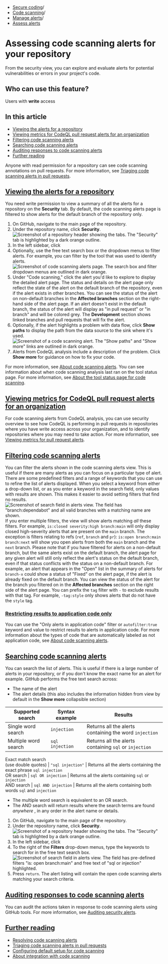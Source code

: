   * [Secure coding](https://docs.github.com/en/code-security "Secure coding")/
  * [Code scanning](https://docs.github.com/en/code-security/code-scanning "Code scanning")/
  * [Manage alerts](https://docs.github.com/en/code-security/code-scanning/managing-code-scanning-alerts "Manage alerts")/
  * [Assess alerts](https://docs.github.com/en/code-security/code-scanning/managing-code-scanning-alerts/assessing-code-scanning-alerts-for-your-repository "Assess alerts")


# Assessing code scanning alerts for your repository
From the security view, you can explore and evaluate alerts for potential vulnerabilities or errors in your project's code.
## Who can use this feature?
Users with **write** access
## In this article
  * [Viewing the alerts for a repository](https://docs.github.com/en/code-security/code-scanning/managing-code-scanning-alerts/assessing-code-scanning-alerts-for-your-repository#viewing-the-alerts-for-a-repository)
  * [Viewing metrics for CodeQL pull request alerts for an organization](https://docs.github.com/en/code-security/code-scanning/managing-code-scanning-alerts/assessing-code-scanning-alerts-for-your-repository#viewing-metrics-for-codeql-pull-request-alerts-for-an-organization)
  * [Filtering code scanning alerts](https://docs.github.com/en/code-security/code-scanning/managing-code-scanning-alerts/assessing-code-scanning-alerts-for-your-repository#filtering-code-scanning-alerts)
  * [Searching code scanning alerts](https://docs.github.com/en/code-security/code-scanning/managing-code-scanning-alerts/assessing-code-scanning-alerts-for-your-repository#searching-code-scanning-alerts)
  * [Auditing responses to code scanning alerts](https://docs.github.com/en/code-security/code-scanning/managing-code-scanning-alerts/assessing-code-scanning-alerts-for-your-repository#auditing-responses-to-code-scanning-alerts)
  * [Further reading](https://docs.github.com/en/code-security/code-scanning/managing-code-scanning-alerts/assessing-code-scanning-alerts-for-your-repository#further-reading)


Anyone with read permission for a repository can see code scanning annotations on pull requests. For more information, see [Triaging code scanning alerts in pull requests](https://docs.github.com/en/code-security/code-scanning/managing-code-scanning-alerts/triaging-code-scanning-alerts-in-pull-requests).
## [Viewing the alerts for a repository](https://docs.github.com/en/code-security/code-scanning/managing-code-scanning-alerts/assessing-code-scanning-alerts-for-your-repository#viewing-the-alerts-for-a-repository)
You need write permission to view a summary of all the alerts for a repository on the **Security** tab.
By default, the code scanning alerts page is filtered to show alerts for the default branch of the repository only.
  1. On GitHub, navigate to the main page of the repository.
  2. Under the repository name, click **Security**. 
![Screenshot of a repository header showing the tabs. The "Security" tab is highlighted by a dark orange outline.](https://docs.github.com/assets/cb-17801/images/help/repository/security-tab.png)
  3. In the left sidebar, click 
  4. Optionally, use the free text search box or the dropdown menus to filter alerts. For example, you can filter by the tool that was used to identify alerts.
![Screenshot of code scanning alerts page. The search box and filter dropdown menus are outlined in dark orange.](https://docs.github.com/assets/cb-49053/images/help/repository/filter-code-scanning-alerts.png)
  5. Under "Code scanning," click the alert you'd like to explore to display the detailed alert page. The status and details on the alert page only reflect the state of the alert on the default branch of the repository, even if the alert exists in other branches. You can see the status of the alert on non-default branches in the **Affected branches** section on the right-hand side of the alert page. If an alert doesn't exist in the default branch, the status of the alert will display as "in pull request" or "in branch" and will be colored grey. The **Development** section shows linked branches and pull requests that will fix the alert.
  6. Optionally, if the alert highlights a problem with data flow, click **Show paths** to display the path from the data source to the sink where it's used.
![Screenshot of a code scanning alert. The "Show paths" and "Show more" links are outlined in dark orange.](https://docs.github.com/assets/cb-107683/images/help/repository/code-scanning-alert-details.png)
  7. Alerts from CodeQL analysis include a description of the problem. Click **Show more** for guidance on how to fix your code.


For more information, see [About code scanning alerts](https://docs.github.com/en/code-security/code-scanning/managing-code-scanning-alerts/about-code-scanning-alerts).
You can see information about when code scanning analysis last ran on the tool status page. For more information, see [About the tool status page for code scanning](https://docs.github.com/en/code-security/code-scanning/managing-your-code-scanning-configuration/about-the-tool-status-page).
## [Viewing metrics for CodeQL pull request alerts for an organization](https://docs.github.com/en/code-security/code-scanning/managing-code-scanning-alerts/assessing-code-scanning-alerts-for-your-repository#viewing-metrics-for-codeql-pull-request-alerts-for-an-organization)
For code scanning alerts from CodeQL analysis, you can use security overview to see how CodeQL is performing in pull requests in repositories where you have write access across your organization, and to identify repositories where you may need to take action. For more information, see [Viewing metrics for pull request alerts](https://docs.github.com/en/code-security/security-overview/viewing-metrics-for-pull-request-alerts).
## [Filtering code scanning alerts](https://docs.github.com/en/code-security/code-scanning/managing-code-scanning-alerts/assessing-code-scanning-alerts-for-your-repository#filtering-code-scanning-alerts)
You can filter the alerts shown in the code scanning alerts view. This is useful if there are many alerts as you can focus on a particular type of alert. There are some predefined filters and a range of keywords that you can use to refine the list of alerts displayed.
When you select a keyword from either a drop-down list, or as you enter a keyword in the search field, only values with results are shown. This makes it easier to avoid setting filters that find no results.
![Screenshot of search field in alerts view. The field has "branch:dependabot" and all valid branches with a matching name are shown.](https://docs.github.com/assets/cb-82053/images/help/repository/code-scanning-filter-keywords.png)
If you enter multiple filters, the view will show alerts matching _all_ these filters. For example, `is:closed severity:high branch:main` will only display closed high-severity alerts that are present on the `main` branch. The exception is filters relating to refs (`ref`, `branch` and `pr`): `is:open branch:main branch:next` will show you open alerts from both the `main` branch and the `next` branch.
Please note that if you have filtered for alerts on a non-default branch, but the same alerts exist on the default branch, the alert page for any given alert will still only reflect the alert's status on the default branch, even if that status conflicts with the status on a non-default branch. For example, an alert that appears in the "Open" list in the summary of alerts for `branch-x` could show a status of "Fixed" on the alert page, if the alert is already fixed on the default branch. You can view the status of the alert for the branch you filtered on in the **Affected branches** section on the right side of the alert page.
You can prefix the `tag` filter with `-` to exclude results with that tag. For example, `-tag:style` only shows alerts that do not have the `style` tag.
### [Restricting results to application code only](https://docs.github.com/en/code-security/code-scanning/managing-code-scanning-alerts/assessing-code-scanning-alerts-for-your-repository#restricting-results-to-application-code-only)
You can use the "Only alerts in application code" filter or `autofilter:true` keyword and value to restrict results to alerts in application code. For more information about the types of code that are automatically labeled as not application code, see [About code scanning alerts](https://docs.github.com/en/code-security/code-scanning/managing-code-scanning-alerts/about-code-scanning-alerts#about-labels-for-alerts-that-are-not-found-in-application-code).
## [Searching code scanning alerts](https://docs.github.com/en/code-security/code-scanning/managing-code-scanning-alerts/assessing-code-scanning-alerts-for-your-repository#searching-code-scanning-alerts)
You can search the list of alerts. This is useful if there is a large number of alerts in your repository, or if you don't know the exact name for an alert for example. GitHub performs the free text search across:
  * The name of the alert
  * The alert details (this also includes the information hidden from view by default in the **Show more** collapsible section)

Supported search | Syntax example | Results  
---|---|---  
Single word search | `injection` | Returns all the alerts containing the word `injection`  
Multiple word search | `sql injection` | Returns all the alerts containing `sql` or `injection`  
Exact match search  
(use double quotes) | `"sql injection"` | Returns all the alerts containing the exact phrase `sql injection`  
OR search | `sql OR injection` | Returns all the alerts containing `sql` or `injection`  
AND search | `sql AND injection` | Returns all the alerts containing both words `sql` and `injection`  
  * The multiple word search is equivalent to an OR search.
  * The AND search will return results where the search terms are found _anywhere_ , in any order in the alert name or details.


  1. On GitHub, navigate to the main page of the repository.
  2. Under the repository name, click **Security**. 
![Screenshot of a repository header showing the tabs. The "Security" tab is highlighted by a dark orange outline.](https://docs.github.com/assets/cb-17801/images/help/repository/security-tab.png)
  3. In the left sidebar, click 
  4. To the right of the **Filters** drop-down menus, type the keywords to search for in the free text search box. 
![Screenshot of search field in alerts view. The field has pre-defined filters "is: open branch:main" and free text of "sql or injection" highlighted.](https://docs.github.com/assets/cb-33017/images/help/repository/code-scanning-search-alerts.png)
  5. Press `return`. The alert listing will contain the open code scanning alerts matching your search criteria.


## [Auditing responses to code scanning alerts](https://docs.github.com/en/code-security/code-scanning/managing-code-scanning-alerts/assessing-code-scanning-alerts-for-your-repository#auditing-responses-to-code-scanning-alerts)
You can audit the actions taken in response to code scanning alerts using GitHub tools. For more information, see [Auditing security alerts](https://docs.github.com/en/code-security/getting-started/auditing-security-alerts).
## [Further reading](https://docs.github.com/en/code-security/code-scanning/managing-code-scanning-alerts/assessing-code-scanning-alerts-for-your-repository#further-reading)
  * [Resolving code scanning alerts](https://docs.github.com/en/code-security/code-scanning/managing-code-scanning-alerts/resolving-code-scanning-alerts)
  * [Triaging code scanning alerts in pull requests](https://docs.github.com/en/code-security/code-scanning/managing-code-scanning-alerts/triaging-code-scanning-alerts-in-pull-requests)
  * [Configuring default setup for code scanning](https://docs.github.com/en/code-security/code-scanning/enabling-code-scanning/configuring-default-setup-for-code-scanning)
  * [About integration with code scanning](https://docs.github.com/en/code-security/code-scanning/integrating-with-code-scanning/about-integration-with-code-scanning)


